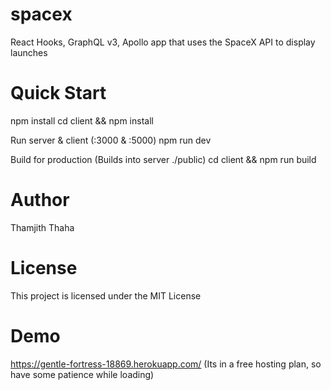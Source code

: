 # spacex

React Hooks, GraphQL v3, Apollo app that uses the SpaceX API to display launches

# Quick Start

npm install
cd client && npm install

Run server & client (:3000 & :5000)
npm run dev

Build for production (Builds into server ./public)
cd client && npm run build

# Author
Thamjith Thaha

# License
This project is licensed under the MIT License

# Demo
https://gentle-fortress-18869.herokuapp.com/
(Its in a free hosting plan, so have some patience while loading)
